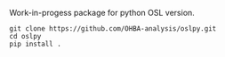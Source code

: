Work-in-progess package for python OSL version.

```
git clone https://github.com/OHBA-analysis/oslpy.git
cd oslpy
pip install .
```
